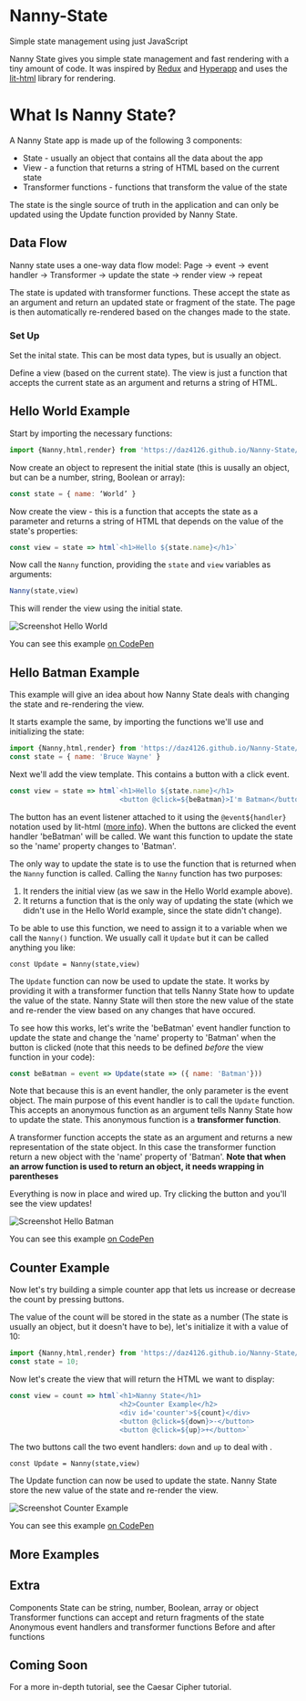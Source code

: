 # Nanny-State
Simple state management using just JavaScript

Nanny State gives you simple state management and fast rendering with a tiny amount of code. It was inspired by [Redux](https://redux.js.org) and [Hyperapp](https://hyperapp.dev) and uses the [lit-html](https://lit-html.polymer-project.org) library for rendering.

# What Is Nanny State?

A Nanny State app is made up of the following 3 components:

* State - usually an object that contains all the data about the app
* View -  a function that returns a string of HTML based on the current state
* Transformer functions - functions that transform the value of the state

The state is the single source of truth in the application and can only be updated using the Update function provided by Nanny State.

## Data Flow

Nanny state uses a one-way data flow model:
Page -> event -> event handler -> Transformer -> update the state -> render view -> repeat

The state is updated with transformer functions. These accept the state as an argument and return an updated state or fragment of the state. The page is then automatically re-rendered based on the changes made to the state.

### Set Up

Set the inital state. This can be most data types, but is usually an object.

Define a view (based on the current state). The view is just a function that accepts the current state as an argument and returns a string of HTML.

## Hello World Example

Start by importing the necessary functions:

```javascript
import {Nanny,html,render} from 'https://daz4126.github.io/Nanny-State/main.js'
```

Now create an object to represent the initial state (this is uusally an object, but can be a number, string, Boolean or array):

```javascript
const state = { name: ‘World’ }
```

Now create the view - this is a function that accepts the state as a parameter and returns a string of HTML that depends on the value of the state's properties:

```javascript
const view = state => html`<h1>Hello ${state.name}</h1>`
```

Now call the `Nanny` function, providing the `state` and `view` variables as arguments:

```javascript
Nanny(state,view)
```

This will render the view using the initial state.

![Screenshot Hello World](https://user-images.githubusercontent.com/16646/125823073-d88989b7-f807-4213-a871-f5f41e198f23.png)

You can see this example [on CodePen](https://codepen.io/daz4126/pen/zYwZjWw)

## Hello Batman Example

This example will give an idea about how Nanny State deals with changing the state and re-rendering the view.

It starts example the same, by importing the functions we'll use and initializing the state:

```javascript
import {Nanny,html,render} from 'https://daz4126.github.io/Nanny-State/main.js'
const state = { name: 'Bruce Wayne' }
```

Next we'll add the view template. This contains a button with a click event.

```javascript
const view = state => html`<h1>Hello ${state.name}</h1>
                           <button @click=${beBatman}>I'm Batman</button>`
```

The button has an event listener attached to it using the `@event${handler}` notation used by lit-html ([more info](https://lit-html.polymer-project.org/guide/writing-templates#add-event-listeners)). When the buttons are clicked the event handler 'beBatman' will be called. We want this function to update the state so the 'name' property changes to 'Batman'.

The only way to update the state is to use the function that is returned when the `Nanny` function is called. Calling the `Nanny` function has two purposes:
1) It renders the initial view (as we saw in the Hello World example above).
2) It returns a function that is the only way of updating the state (which we didn't use in the Hello World example, since the state didn't change).

To be able to use this function, we need to assign it to a variable when we call the `Nanny()` function. We usually call it `Update` but it can be called anything you like:

```
const Update = Nanny(state,view)
```

The `Update` function can now be used to update the state. It works by providing it with a transformer function that tells Nanny State how to update the value of the state. Nanny State will then store the new value of the state and re-render the view based on any changes that have occured.

To see how this works, let's write the 'beBatman' event handler function to update the state and change the 'name' property to 'Batman' when the button is clicked (note that this needs to be defined *before* the view function in your code):

```javascript
const beBatman = event => Update(state => ({ name: 'Batman'}))
```

Note that because this is an event handler, the only parameter is the event object. The main purpose of this event handler is to call the `Update` function. This accepts an anonymous function as an argument tells Nanny State how to update the state. This anonymous function is a **transformer function**.

A transformer function accepts the state as an argument and returns a new representation of the state object. In this case the transformer function return a new object with the 'name' property of 'Batman'.
**Note that when an arrow function is used to return an object, it needs wrapping in parentheses**

Everything is now in place and wired up. Try clicking the button and you'll see the view updates!

![Screenshot Hello Batman](https://user-images.githubusercontent.com/16646/125826661-0b799f2d-613d-45b8-9bef-5c0d214fe669.png)

You can see this example [on CodePen](https://codepen.io/daz4126/pen/oNWZdyd)

## Counter Example

Now let's try building a simple counter app that lets us increase or decrease the count by pressing buttons.

The value of the count will be stored in the state as a number (The state is usually an object, but it doesn't have to be), let's initialize it with a value of 10:

```javascript
import {Nanny,html,render} from 'https://daz4126.github.io/Nanny-State/main.js'
const state = 10;
```

Now let's create the view that will return the HTML we want to display:

```javascript
const view = count => html`<h1>Nanny State</h1>
                           <h2>Counter Example</h2>
                           <div id='counter'>${count}</div>
                           <button @click=${down}>-</button>
                           <button @click=${up}>+</button>`
```

The two buttons call the two event handlers: `down` and `up` to deal with .


```
const Update = Nanny(state,view)
```

The Update function can now be used to update the state. Nanny State store the new value of the state and re-render the view.

![Screenshot Counter Example](https://user-images.githubusercontent.com/16646/125827676-f8510690-5b2e-4e98-b8b2-d00b8f530061.png)

You can see this example [on CodePen](https://codepen.io/daz4126/pen/vYgdLdX!)


## More Examples


## Extra
Components
State can be string, number, Boolean, array or object
Transformer functions can accept and return fragments of the state
Anonymous event handlers and transformer functions
Before and after functions

## Coming Soon
For a more in-depth tutorial, see the Caesar Cipher tutorial.



